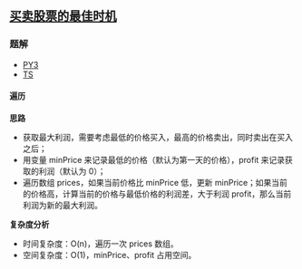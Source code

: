 ## [买卖股票的最佳时机](https://leetcode.cn/problems/best-time-to-buy-and-sell-stock/)

### 题解
+ [PY3](../../py3/128/121.py)
+ [TS](../../ts/128/121.ts)

#### 遍历
**思路**
+ 获取最大利润，需要考虑最低的价格买入，最高的价格卖出，同时卖出在买入之后；
+ 用变量 minPrice 来记录最低的价格（默认为第一天的价格），profit 来记录获取的利润（默认为 0）；
+ 遍历数组 prices，如果当前价格比 minPrice 低，更新 minPrice；如果当前的价格高，计算当前的价格与最低价格的利润差，大于利润 profit，那么当前利润为新的最大利润。

**复杂度分析**
+ 时间复杂度：O(n)，遍历一次 prices 数组。
+ 空间复杂度：O(1)，minPrice、profit 占用空间。